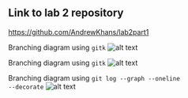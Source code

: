 ## Link to lab 2 repository
https://github.com/AndrewKhans/lab2part1

Branching diagram using <code>gitk</code>
![alt text](https://i.gyazo.com/6fef6fed5009c1567b426fab781983a4.png)

Branching diagram using <code>gitk</code>
![alt text](https://i.gyazo.com/19bb7b39fa5833c1c3c63e30344f8540.png)

Branching diagram using <code>git log --graph --oneline --decorate</code>
![alt text](https://i.gyazo.com/6a522e13bbf067f8add9a400d26ede7a.png)
